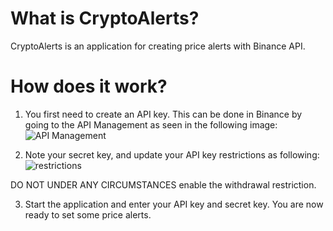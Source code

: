 # What is CryptoAlerts?

CryptoAlerts is an application for creating price alerts with Binance API.

# How does it work?

1. You first need to create an API key. This can be done in Binance by going to the API Management as seen in the following image:
![API Management](https://github.com/LePython/CryptoAlerts/Images/accapi.png)

2. Note your secret key, and update your API key restrictions as following:
![restrictions](https://github.com/LePython/CryptoAlerts/Images/restrictions.png)

DO NOT UNDER ANY CIRCUMSTANCES enable the withdrawal restriction.

3. Start the application and enter your API key and secret key. You are now ready to set some price alerts.

